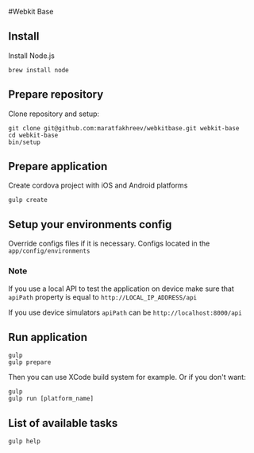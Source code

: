 #Webkit Base

## Install

Install Node.js

    brew install node

## Prepare repository

Clone repository and setup:

    git clone git@github.com:maratfakhreev/webkitbase.git webkit-base
    cd webkit-base
    bin/setup

## Prepare application

Create cordova project with iOS and Android platforms

    gulp create

## Setup your environments config

Override configs files if it is necessary. Configs located in the `app/config/environments`

### Note
If you use a local API to test the application on device make sure that `apiPath` property is equal to `http://LOCAL_IP_ADDRESS/api`

If you use device simulators `apiPath` can be `http://localhost:8000/api`

## Run application

    gulp
    gulp prepare

Then you can use XCode build system for example. Or if you don't want:

    gulp
    gulp run [platform_name]

## List of available tasks

    gulp help
